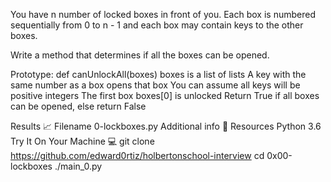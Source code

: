 You have n number of locked boxes in front of you. Each box is numbered sequentially from 0 to n - 1 and each box may contain keys to the other boxes.

Write a method that determines if all the boxes can be opened.

Prototype: def canUnlockAll(boxes) boxes is a list of lists A key with the same number as a box opens that box You can assume all keys will be positive integers The first box boxes[0] is unlocked Return True if all boxes can be opened, else return False

Results 📈
Filename
0-lockboxes.py
Additional info 🚧
Resources
Python 3.6
Try It On Your Machine 💻
git clone https://github.com/edward0rtiz/holbertonschool-interview
cd 0x00-lockboxes
./main_0.py
